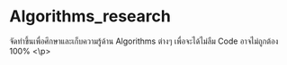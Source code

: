 # Algorithms_research
<p>จัดทําขึ้นเพื่อศึกษาและเก็บความรู้ด้าน Algorithms ต่างๆ เพื่อจะได้ไม่ลืม
Code อาจไม่ถูกต้อง 100% 
<\p>
